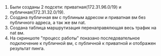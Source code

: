 1. Были созданы 2 подсети: приватная(172.31.96.0/19) и публичная(172.31.32.0/19).   
2. Создана публичная вм с публиным адресом и приватная вм без публичного адреса, а так же вм nat.  
3. Создана таблица маршрутизация перенаправялющая весь трафик на nat вм.  
4. На скриншоте "процесс работы" показано последовательное подключение к публичной вм, с публичной к приватной и отображен результат пинга.
